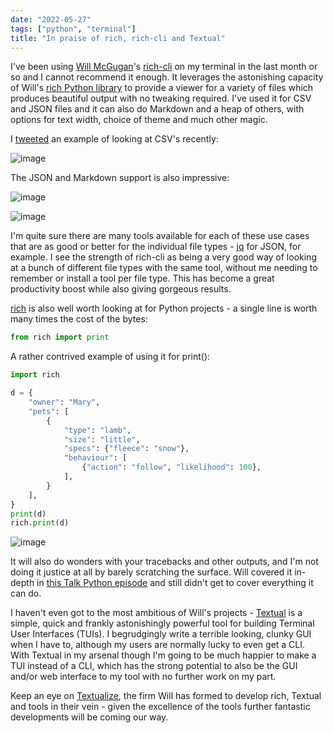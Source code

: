 ```yaml
---
date: "2022-05-27"
tags: ["python", "terminal"]
title: "In praise of rich, rich-cli and Textual"
---
```


I've been using [Will McGugan](https://mobile.twitter.com/willmcgugan)'s [rich-cli](https://github.com/Textualize/rich-cli) on my terminal in the last month or so and I cannot recommend it enough. It leverages the astonishing capacity of Will's [rich Python library](https://github.com/Textualize/rich) to provide a viewer for a variety of files which produces beautiful output with no tweaking required. I've used it for CSV and JSON files and it can also do Markdown and a heap of others, with options for text width, choice of theme and much other magic.

I [tweeted](https://mobile.twitter.com/kim_vanwyk/status/1529883188973252608) an example of looking at CSV's recently:

![image](/images/220527_rich_cli_csv.png)

The JSON and Markdown support is also impressive:

![image](/images/220527_rich_cli_json.png)

![image](/images/220527_rich_cli_md.png)


I'm quite sure there are many tools available for each of these use cases that are as good or better for the individual file types - [jq](https://stedolan.github.io/jq/) for JSON, for example. I see the strength of rich-cli as being a very good way of looking at a bunch of different file types with the same tool, without me needing to remember or install a tool per file type. This has become a great productivity boost while also giving gorgeous results.


[rich](https://github.com/Textualize/rich) is also well worth looking at for Python projects - a single line is worth many times the cost of the bytes:

```python
from rich import print
```

A rather contrived example of using it for print():
```python
import rich

d = {
    "owner": "Mary",
    "pets": [
        {
            "type": "lamb",
            "size": "little",
            "specs": {"fleece": "snow"},
            "behaviour": [
                {"action": "follow", "likelihood": 100},
            ],
        }
    ],
}
print(d)
rich.print(d)
```
![image](/images/220527_rich_example.png)


It will also do wonders with your tracebacks and other outputs, and I'm not doing it justice at all by barely scratching the surface. Will covered it in-depth in [this Talk Python episode](https://talkpython.fm/episodes/show/336/terminal-magic-with-rich-and-textual) and still didn't get to cover everything it can do.

I haven't even got to the most ambitious of Will's projects - [Textual](https://github.com/Textualize/textual) is a simple, quick and frankly astonishingly powerful tool for building Terminal User Interfaces (TUIs). I begrudgingly write a terrible looking, clunky GUI when I have to, although my users are normally lucky to even get a CLI. With Textual in my arsenal though I'm going to be much happier to make a TUI instead of a CLI, which has the strong potential to also be the GUI and/or web interface to my tool with no further work on my part.

Keep an eye on [Textualize](https://www.textualize.io), the firm Will has formed to develop rich, Textual and tools in their vein - given the excellence of the tools further fantastic developments will be coming our way.
